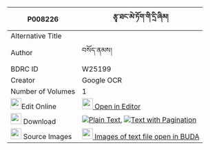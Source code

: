 |P008226|རྩྭ་ཐང་མེ་ཏོག་གི་དྲི་ཞིམ། 
| --- | --- 
|Alternative Title |
|Author| བསོད་ནམས།
|BDRC ID | W25199
|Creator | Google OCR
|Number of Volumes| 1
|<img width="25" src="https://img.icons8.com/color/25/000000/edit-property.png">Edit Online| [<img width="25" src="https://avatars.githubusercontent.com/u/45091458?s=200&v=4"> Open in Editor](http://editor.openpecha.org/P008226)
|<img width="25" src="https://img.icons8.com/fluent/48/000000/download-2.png"/>  Download | [![](https://img.icons8.com/color/20/000000/txt.png)Plain Text](https://github.com/Openpecha/P008226/releases/download/v2/tsatang_metok_gi_drishyim_plain_P008226.zip), [![](https://img.icons8.com/color/20/000000/txt.png)Text with Pagination](https://github.com/Openpecha/P008226/releases/download/v2/tsatang_metok_gi_drishyim_pages_P008226.zip)
|<img width="25" src="https://img.icons8.com/plasticine/100/000000/pictures-folder.png"/>  Source Images | [<img width="25" src="https://library.bdrc.io/icons/BUDA-small.svg"> Images of text file open in BUDA](https://library.bdrc.io/show/bdr:W25199)